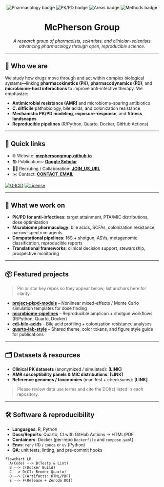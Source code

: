 <!-- .github/profile/README.md -->

<p align="center">
  <img src="https://img.shields.io/badge/Discipline-Pharmacology-informational" alt="Pharmacology badge">
  <img src="https://img.shields.io/badge/Focus-PK%2FPD-blue" alt="PK/PD badge">
  <img src="https://img.shields.io/badge/Areas-AMR%20%7C%20Microbiome%20%7C%20C._difficile-orange" alt="Areas badge">
  <img src="https://img.shields.io/badge/Methods-R%20%7C%20Python%20%7C%20Quarto%20%7C%20Docker-success" alt="Methods badge">
</p>

<h1 align="center">McPherson Group</h1>
<p align="center"><em>A research group of pharmacists, scientists, and clinician-scientists advancing pharmacology through open, reproducible science.</em></p>

---

## 👋 Who we are
We study how drugs move through and act within complex biological systems—linking **pharmacokinetics (PK)**, **pharmacodynamics (PD)**, and **microbiome-host interactions** to improve anti-infective therapy. 
We emphasize:
- **Antimicrobial resistance (AMR)** and microbiome-sparing antibiotics 
- **C. difficile** pathobiology, bile acids, and colonization resistance  
- **Mechanistic PK/PD modeling**, **exposure–response**, and **fitness landscapes**  
- **Reproducible pipelines** (R/Python, Quarto, Docker, GitHub Actions)

---

## 🔗 Quick links
- 🌐 Website: **[mcphersongroup.github.io](https://mcphersongroup.github.io)**
- 📚 Publications: **[Google Scholar](https://scholar.google.com/citations?user=MsZPCoIAAAAJ&hl=en)**
- 🧑‍💻 Recruting / Collaboration: **[JOIN_US_URL](https://mcphersongroup.github.io/people/join.html)**
- ✉️ Contact: **[CONTACT_EMAIL](mailto:jacobmcpherson@utexas.edu;jkmcpherson@uh.edu;jacob@jacobkmcpherson.com)**

<p>
  <a href="[ORCID_URL]"><img alt="ORCID" src="https://img.shields.io/badge/ORCID-0000-0001-5486-4945-brightgreen"></a>
  <a href="[LICENSE_URL]"><img alt="License" src="https://img.shields.io/badge/License-MIT-blue.svg"></a>
</p>

---

## 🧭 What we work on
- **PK/PD for anti-infectives**: target attainment, PTA/MIC distributions, dose optimization  
- **Microbiome pharmacology**: bile acids, SCFAs, colonization resistance, narrow-spectrum agents  
- **Computational pipelines**: 16S + shotgun, ASVs, metagenomic classification, reproducible reports  
- **Translational frameworks**: clinical decision support, stewardship, prospective monitoring

---

## 📦 Featured projects
> Pin or star key repos so they appear below; list anchors here for clarity.

- **[project-pkpd-models](https://github.com/ORG_OR_USER/project-pkpd-models)** – Nonlinear mixed-effects / Monte Carlo simulation templates for dose finding  
- **[microbiome-pipelines](https://github.com/ORG_OR_USER/microbiome-pipelines)** – Reproducible amplicon + shotgun workflows (R/Python, Quarto, Docker)  
- **[cdi-bile-acids](https://github.com/ORG_OR_USER/cdi-bile-acids)** – Bile acid profiling + colonization resistance analyses  
- **[quarto-lab-style](https://github.com/ORG_OR_USER/quarto-lab-style)** – Shared theme, color tokens, and figure style guide for publications

---

## 🗂️ Datasets & resources
- **Clinical PK datasets** (anonymized / simulated): **[LINK]**  
- **AMR susceptibility panels & MIC distributions**: **[LINK]**  
- **Reference genomes / taxonomies** (manifest + checksums): **[LINK]**

> Please review data use terms and cite the DOI(s) listed in each repository.

---

## 🛠️ Software & reproducibility
- **Languages**: R, Python  
- **Docs/Reports**: Quarto; CI with GitHub Actions → HTML/PDF  
- **Containers**: Docker (per-repo `Dockerfile` and `compose.yaml`)  
- **Envs**: `renv` (R) / `conda` or `uv` (Python)  
- **QA**: unit tests, linting, and pre-commit hooks

```mermaid
flowchart LR
  A(Code) --> B(Tests & Lint)
  B --> C(Docker Build)
  C --> D(CI: Render Quarto)
  D --> E(Artifacts: HTML/PDF)
  E --> F(Release + Zenodo DOI)
